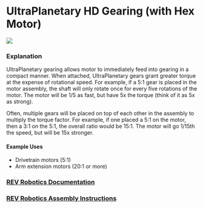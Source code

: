 # UltraPlanetary HD Gearing (with Hex Motor)

![](../../.gitbook/assets/UltraPlanetary\_Cartridge\_Laying\_Down\_\_17448.png)

### Explanation

UltraPlanetary gearing allows motor to immediately feed into gearing in a compact manner. When attached, UltraPlanetary gears grant greater torque at the expense of rotational speed. For example, if a 5:1 gear is placed in the motor assembly, the shaft will only rotate once for every five rotations of the motor. The motor will be 1/5 as fast, but have 5x the torque (think of it as 5x as strong).

Often, multiple gears will be placed on top of each other in the assembly to multiply the torque factor. For example, if one placed a 5:1 on the motor, then a 3:1 on the 5:1, the overall ratio would be 15:1. The motor will go 1/15th the speed, but will be 15x stronger.

#### Example Uses

* Drivetrain motors (5:1)
* Arm extension motors (20:1 or more)

### [REV Robotics Documentation](https://docs.revrobotics.com/ultraplanetary/)

### [REV Robotics Assembly Instructions](https://docs.revrobotics.com/duo-build/channel-drivetrain-build-guide/ultraplanetary-gearbox-assembly)
